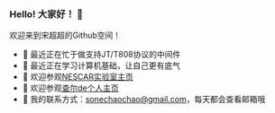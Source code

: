 ### Hello! 大家好！ 👋

欢迎来到宋超超的Github空间！

- 🔭 最近正在忙于做支持JT/T808协议的中间件
- 🌱 最近正在学习计算机基础，让自己更有底气
- 👯 欢迎参观[NESCAR实验室主页](https://nescar.icu)
- 🤔 欢迎参观[查尔de个人主页](https://neyzoter.cn)
- 💬 我的联系方式：sonechaochao@gmail.com，每天都会查看邮箱哦
